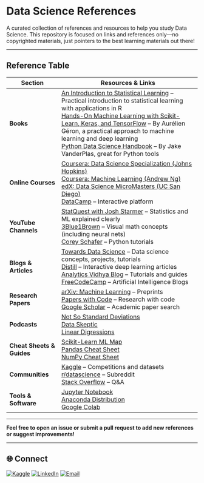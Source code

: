 # Data Science References

A curated collection of references and resources to help you study Data Science. This repository is focused on links and references only—no copyrighted materials, just pointers to the best learning materials out there!

---

## Reference Table

| Section                 | Resources & Links                                                                                                                                                                                                                                                                                                                                                                                                                                                                                                                                        |
|-------------------------|---------------------------------------------------------------------------------------------------------------------------------------------------------------------------------------------------------------------------------------------------------------------------------------------------------------------------------------------------------------------------------------------------------------------------------------------------------------------------------------------------------------------------------------------------------|
| **Books**               | [An Introduction to Statistical Learning](https://www.statlearning.com/) – Practical introduction to statistical learning with applications in R<br>[Hands-On Machine Learning with Scikit-Learn, Keras, and TensorFlow](https://www.oreilly.com/library/view/hands-on-machine-learning/9781492032632/) – By Aurélien Géron, a practical approach to machine learning and deep learning<br>[Python Data Science Handbook](https://jakevdp.github.io/PythonDataScienceHandbook/) – By Jake VanderPlas, great for Python tools                    |
| **Online Courses**      | [Coursera: Data Science Specialization (Johns Hopkins)](https://www.coursera.org/specializations/jhu-data-science)<br>[Coursera: Machine Learning (Andrew Ng)](https://www.coursera.org/learn/machine-learning)<br>[edX: Data Science MicroMasters (UC San Diego)](https://www.edx.org/micromasters/uc-san-diegox-data-science)<br>[DataCamp](https://www.datacamp.com/) – Interactive platform                                                                              |
| **YouTube Channels**    | [StatQuest with Josh Starmer](https://www.youtube.com/user/joshstarmer) – Statistics and ML explained clearly<br>[3Blue1Brown](https://www.youtube.com/channel/UCYO_jab_esuFRV4b17AJtAw) – Visual math concepts (including neural nets)<br>[Corey Schafer](https://www.youtube.com/user/schafer5) – Python tutorials                                                                                                 |
| **Blogs & Articles**    | [Towards Data Science](https://towardsdatascience.com/) – Data science concepts, projects, tutorials<br>[Distill](https://distill.pub/) – Interactive deep learning articles<br>[Analytics Vidhya Blog](https://www.analyticsvidhya.com/blog/) – Tutorials and guides<br>[FreeCodeCamp](https://www.freecodecamp.org/news/tag/artificial-intelligence/) – Artificial Intelligence Blogs                                                                                                               |
| **Research Papers**     | [arXiv: Machine Learning](https://arxiv.org/list/cs.LG/recent) – Preprints<br>[Papers with Code](https://paperswithcode.com/) – Research with code<br>[Google Scholar](https://scholar.google.com/) – Academic paper search                                                                                                                           |
| **Podcasts**            | [Not So Standard Deviations](https://nssdeviations.com/)<br>[Data Skeptic](https://dataskeptic.com/)<br>[Linear Digressions](http://lineardigressions.com/)                                                                                                                                                                                                                                       |
| **Cheat Sheets & Guides** | [Scikit-Learn ML Map](https://scikit-learn.org/stable/tutorial/machine_learning_map/index.html)<br>[Pandas Cheat Sheet](https://pandas.pydata.org/Pandas_Cheat_Sheet.pdf)<br>[NumPy Cheat Sheet](https://www.datacamp.com/cheat-sheet/numpy-cheat-sheet-python)                                                                                                   |
| **Communities**         | [Kaggle](https://www.kaggle.com/) – Competitions and datasets<br>[r/datascience](https://www.reddit.com/r/datascience/) – Subreddit<br>[Stack Overflow](https://stackoverflow.com/questions/tagged/data-science) – Q&A                                                                                                                               |
| **Tools & Software**    | [Jupyter Notebook](https://jupyter.org/)<br>[Anaconda Distribution](https://www.anaconda.com/)<br>[Google Colab](https://colab.research.google.com/)                                                                                                                                                                                                      |


---

**Feel free to open an issue or submit a pull request to add new references or suggest improvements!**

---

## 🌐 Connect

[![Kaggle](https://img.shields.io/badge/Kaggle-20beff?style=for-the-badge&logo=kaggle&logoColor=white)](https://www.kaggle.com/nafiulislam490)
[![LinkedIn](https://img.shields.io/badge/LinkedIn-blue?style=for-the-badge&logo=linkedin)](https://www.linkedin.com/in/nafiul-islam-739359279/)
[![Email](https://img.shields.io/badge/Email-red?style=for-the-badge&logo=gmail&logoColor=white)](mailto:nafiulislammmm@gmail.com)
